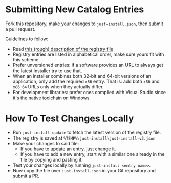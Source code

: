 # Submitting New Catalog Entries

Fork this repository, make your changes to `just-install.json`, then submit a pull request.

Guidelines to follow:

* Read [this (rough) description of the registry file](doc/registry.md)
* Registry entries are listed in alphabetical order, make sure yours fit with this scheme.
* Prefer unversioned entries: if a software provides an URL to always get the latest installer
  try to use that.
* When an installer combines both 32-bit and 64-bit versions of an application, only add the
  required `x86` entry. That is: add both `x86` and `x86_64` URLs only when they actually differ.
* For development libraries: prefer ones compiled with Visual Studio since it's the native
  toolchain on Windows.


# How To Test Changes Locally

* Run `just-install update` to fetch the latest version of the registry file.
* The registry is saved at `%TEMP%\just-install\just-install-v3.json`
* Make your changes to said file:
  - If you have to update an entry, just change it.
  - If you have to add a new entry, start with a similar one already in the file by copying and
    pasting it.
* Test your changes locally by running `just-install <entry name>`.
* Now copy the file over `just-install.json` in your Git repository and submit a PR.
